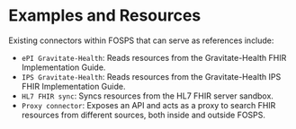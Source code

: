 # Examples and Resources

Existing connectors within FOSPS that can serve as references include:

*   `ePI Gravitate-Health`: Reads resources from the Gravitate-Health FHIR Implementation Guide.
*   `IPS Gravitate-Health`: Reads resources from the Gravitate-Health IPS FHIR Implementation Guide.
*   `HL7 FHIR sync`: Syncs resources from the HL7 FHIR server sandbox.
*   `Proxy connector`: Exposes an API and acts as a proxy to search FHIR resources from different sources, both inside and outside FOSPS.
